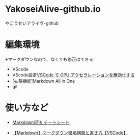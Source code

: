 # YakoseiAlive-github.io
やこうせいアライヴ-github

# 編集環境
※マークダウンなので、なくても修正はできる
- VScode
- VScode設定[VSCode で GPU アクセラレーションを無効化する](https://qiita.com/zakkied/items/f0d21c6cbd8e34460253)
- [拡張機能]Markdown All in One
- git

# 使い方など
- [Markdown記法 チートシート](https://qiita.com/Qiita/items/c686397e4a0f4f11683d)

- [【Markdown】マークダウン環境構築と書き方【VSCode】](https://www.youtube.com/watch?v=IrbzUMRyZkM&t=12s)

